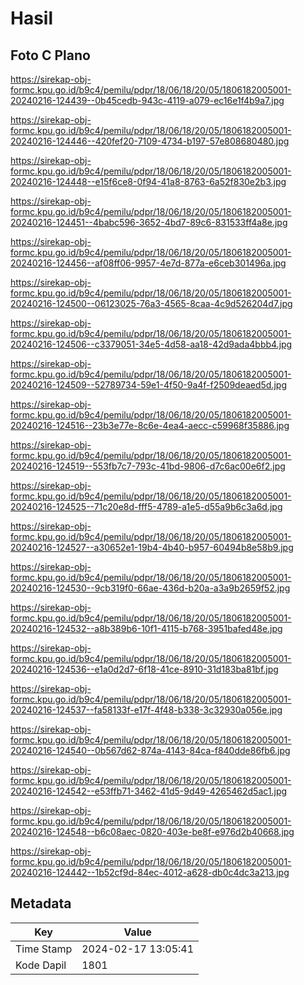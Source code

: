 # Hasil

## Foto C Plano

https://sirekap-obj-formc.kpu.go.id/b9c4/pemilu/pdpr/18/06/18/20/05/1806182005001-20240216-124439--0b45cedb-943c-4119-a079-ec16e1f4b9a7.jpg

https://sirekap-obj-formc.kpu.go.id/b9c4/pemilu/pdpr/18/06/18/20/05/1806182005001-20240216-124446--420fef20-7109-4734-b197-57e808680480.jpg

https://sirekap-obj-formc.kpu.go.id/b9c4/pemilu/pdpr/18/06/18/20/05/1806182005001-20240216-124448--e15f6ce8-0f94-41a8-8763-6a52f830e2b3.jpg

https://sirekap-obj-formc.kpu.go.id/b9c4/pemilu/pdpr/18/06/18/20/05/1806182005001-20240216-124451--4babc596-3652-4bd7-89c6-831533ff4a8e.jpg

https://sirekap-obj-formc.kpu.go.id/b9c4/pemilu/pdpr/18/06/18/20/05/1806182005001-20240216-124456--af08ff06-9957-4e7d-877a-e6ceb301496a.jpg

https://sirekap-obj-formc.kpu.go.id/b9c4/pemilu/pdpr/18/06/18/20/05/1806182005001-20240216-124500--06123025-76a3-4565-8caa-4c9d526204d7.jpg

https://sirekap-obj-formc.kpu.go.id/b9c4/pemilu/pdpr/18/06/18/20/05/1806182005001-20240216-124506--c3379051-34e5-4d58-aa18-42d9ada4bbb4.jpg

https://sirekap-obj-formc.kpu.go.id/b9c4/pemilu/pdpr/18/06/18/20/05/1806182005001-20240216-124509--52789734-59e1-4f50-9a4f-f2509deaed5d.jpg

https://sirekap-obj-formc.kpu.go.id/b9c4/pemilu/pdpr/18/06/18/20/05/1806182005001-20240216-124516--23b3e77e-8c6e-4ea4-aecc-c59968f35886.jpg

https://sirekap-obj-formc.kpu.go.id/b9c4/pemilu/pdpr/18/06/18/20/05/1806182005001-20240216-124519--553fb7c7-793c-41bd-9806-d7c6ac00e6f2.jpg

https://sirekap-obj-formc.kpu.go.id/b9c4/pemilu/pdpr/18/06/18/20/05/1806182005001-20240216-124525--71c20e8d-fff5-4789-a1e5-d55a9b6c3a6d.jpg

https://sirekap-obj-formc.kpu.go.id/b9c4/pemilu/pdpr/18/06/18/20/05/1806182005001-20240216-124527--a30652e1-19b4-4b40-b957-60494b8e58b9.jpg

https://sirekap-obj-formc.kpu.go.id/b9c4/pemilu/pdpr/18/06/18/20/05/1806182005001-20240216-124530--9cb319f0-66ae-436d-b20a-a3a9b2659f52.jpg

https://sirekap-obj-formc.kpu.go.id/b9c4/pemilu/pdpr/18/06/18/20/05/1806182005001-20240216-124532--a8b389b6-10f1-4115-b768-3951bafed48e.jpg

https://sirekap-obj-formc.kpu.go.id/b9c4/pemilu/pdpr/18/06/18/20/05/1806182005001-20240216-124536--e1a0d2d7-6f18-41ce-8910-31d183ba81bf.jpg

https://sirekap-obj-formc.kpu.go.id/b9c4/pemilu/pdpr/18/06/18/20/05/1806182005001-20240216-124537--fa58133f-e17f-4f48-b338-3c32930a056e.jpg

https://sirekap-obj-formc.kpu.go.id/b9c4/pemilu/pdpr/18/06/18/20/05/1806182005001-20240216-124540--0b567d62-874a-4143-84ca-f840dde86fb6.jpg

https://sirekap-obj-formc.kpu.go.id/b9c4/pemilu/pdpr/18/06/18/20/05/1806182005001-20240216-124542--e53ffb71-3462-41d5-9d49-4265462d5ac1.jpg

https://sirekap-obj-formc.kpu.go.id/b9c4/pemilu/pdpr/18/06/18/20/05/1806182005001-20240216-124548--b6c08aec-0820-403e-be8f-e976d2b40668.jpg

https://sirekap-obj-formc.kpu.go.id/b9c4/pemilu/pdpr/18/06/18/20/05/1806182005001-20240216-124442--1b52cf9d-84ec-4012-a628-db0c4dc3a213.jpg


## Metadata

| Key        | Value               |
| ---------- | ------------------- |
| Time Stamp | 2024-02-17 13:05:41 |
| Kode Dapil | 1801                |



